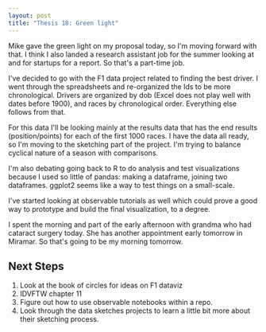 ```yaml
---
layout: post
title: "Thesis 18: Green light"
---
```

Mike gave the green light on my proposal today, so I'm moving forward with that. I think I also landed a research assistant job for the summer looking at and for startups for a report. So that's a part-time job. 

I've decided to go with the F1 data project related to finding the best driver. I went through the spreadsheets and re-organized the Ids to be more chronological. Drivers are organized by dob (Excel does not play well with dates before 1900), and races by chronological order. Everything else follows from that.

For this data I'll be looking mainly at the results data that has the end results (position/points) for each of the first 1000 races. I have the data all ready, so I'm moving to the sketching part of the project. I'm trying to balance cyclical nature of a season with comparisons.

I'm also debating going back to R to do analysis and test visualizations because I used so little of pandas: making a dataframe, joining two dataframes. ggplot2 seems like a way to test things on a small-scale.

I've started looking at observable tutorials as well which could prove a good way to prototype and build the final visualization, to a degree.

I spent the morning and part of the early afternoon with grandma who had cataract surgery today. She has another appointment early tomorrow in Miramar. So that's going to be my morning tomorrow.

## Next Steps

1. Look at the book of circles for ideas on F1 dataviz
1. IDVFTW chapter 11
1. Figure out how to use observable notebooks within a repo.
1. Look through the data sketches projects to learn a little bit more about their sketching process.

